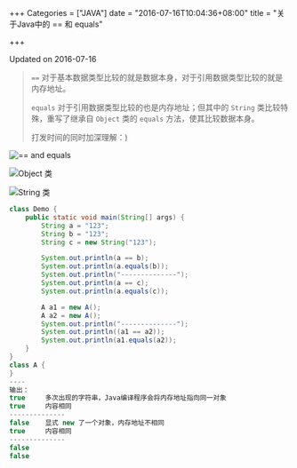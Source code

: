 +++
Categories = ["JAVA"]
date = "2016-07-16T10:04:36+08:00"
title = "关于Java中的 == 和 equals"

+++

<!--more-->

Updated on 2016-07-16

> `==` 对于基本数据类型比较的就是数据本身，对于引用数据类型比较的就是内存地址。
>
> `equals` 对于引用数据类型比较的也是内存地址；但其中的 `String` 类比较特殊，重写了继承自 `Object` 类的 `equals` 方法，使其比较数据本身。
>
> 打发时间的同时加深理解：)

![](/uploads/java-equals.svg "== and equals")

![](/uploads/java-equals-object.png "Object 类")

![](/uploads/java-equals-string.png "String 类")

```java
class Demo {
    public static void main(String[] args) {
        String a = "123";
        String b = "123";
        String c = new String("123");

        System.out.println(a == b);
        System.out.println(a.equals(b));
        System.out.println("--------------");
        System.out.println(a == c);
        System.out.println(a.equals(c));

        A a1 = new A();
        A a2 = new A();
        System.out.println("--------------");
        System.out.println((a1 == a2));
        System.out.println(a1.equals(a2));
    }
}
class A {
}
----
输出：
true     多次出现的字符串，Java编译程序会将内存地址指向同一对象
true     内容相同
--------------
false    显式 new 了一个对象，内存地址不相同
true     内容相同
--------------
false
false
```